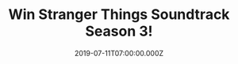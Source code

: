 ---
campaign-uuid: "c-31f91d99-342e-4d06-9bdf-c143b6cf5adc"
type: "Competition"
category: "Music"
date: "2019-07-11T07:00:00.000Z"
end-date: "2019-08-11T23:59:00.000Z"
disable-form: false
is_promoted: false
has_entry_page: true
title: "Win Stranger Things Soundtrack Season 3!"
competition-description: "<p>We have on our hands the soundtrack of your favourite\
  \ series: Stranger Things Season 3! featuring classic songs from the likes of Madonna,\
  \ REO Speedwagon, The Who, John Mellencamp, and many more.</p>\n<p>Want to hear\
  \ it first? Enter the form below for a chance to win it and get ready to feel like\
  \ you’re on the Upside Down world now!</p>\n"
hero-header: "Win Stranger Things Soundtrack Season 3!"
terms-confirmation: "N/A"
banner-img: "https://assets.expresslyapp.com/asset-d9af3b3a-4a18-4b47-bdaf-fbddf457271c.jpg"
logo-left-href: "aaa.nme.com"
logo-left-image: "https://assets.expresslyapp.com/asset-3a778f07-b947-4f11-b07c-6a9de89e6eb4.jpg"
logo-left-title: "NME AAA"
bg-image-hero: "https://assets.expresslyapp.com/asset-6327d918-4dd7-4ef7-8ffe-8236d4098257.jpg"
bg-image-first: "https://assets.expresslyapp.com/asset-fa81d5a2-4126-4a2e-977f-920264c8d3e5.jpg"
section1-content: "<p>Calling all Stranger Things fans, in order to celebrate the\
  \ release of the new season, we have on our hands the brand new soundtrack of the\
  \ sensational series for one lucky member to win!</p>\n<p>The soundtrack includes\
  \ classic songs from the likes of Madonna, REO Speedwagon, The Who, John Mellencamp,\
  \ and many more for you to get stuck into!</p>\n<p>Think no more and enter the form\
  \ below for a chance to win it now! Good luck!</p>\n"
entry-title: "Win Stranger Things Soundtrack Season 3!"
entry-content: "<p>Enter the draw to win Stranger Things Soundtrack Season 3 by completing\
  \ the form below before 23:59 on the 11th of August 2019.</p>\n"
has-winner: false
prize-description: "Stranger Things Soundtrack Season 3"
special-conditions: "This competition is also available on: \r\nhttp://club.expressly.io/competitons/stranger-things-season-3-soundtrack"
country-restrictions:
- "GB"
---
